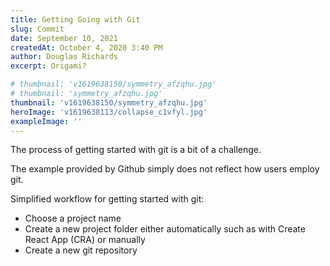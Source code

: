 ```yaml
---
title: Getting Going with Git
slug: Commit
date: September 10, 2021
createdAt: October 4, 2020 3:40 PM
author: Douglas Richards
excerpt: Origami?

# thumbnail: 'v1619638150/symmetry_afzqhu.jpg'
# thumbnail: 'symmetry_afzqhu.jpg'
thumbnail: 'v1619638150/symmetry_afzqhu.jpg'
heroImage: 'v1619638113/collapse_c1vfyl.jpg'
exampleImage: ''
---
```


The process of getting started with git is a bit of a challenge.

The example provided by Github simply does not reflect how users employ git.

Simplified workflow for getting started with git:

- Choose a project name
- Create a new project folder either automatically such as with Create React App (CRA) or manually
- Create a new git repository
